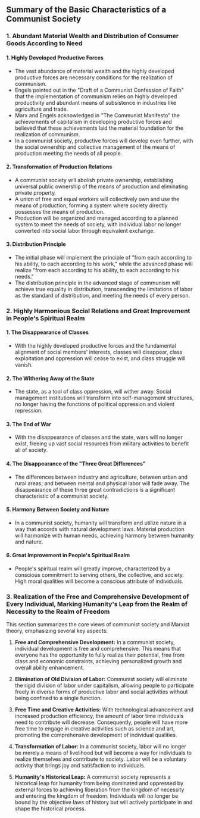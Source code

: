 ## Summary of the Basic Characteristics of a Communist Society

### 1. Abundant Material Wealth and Distribution of Consumer Goods According to Need

#### 1. Highly Developed Productive Forces

- The vast abundance of material wealth and the highly developed productive forces are necessary conditions for the realization of communism.
- Engels pointed out in the "Draft of a Communist Confession of Faith" that the implementation of communism relies on highly developed productivity and abundant means of subsistence in industries like agriculture and trade.
- Marx and Engels acknowledged in "The Communist Manifesto" the achievements of capitalism in developing productive forces and believed that these achievements laid the material foundation for the realization of communism.
- In a communist society, productive forces will develop even further, with the social ownership and collective management of the means of production meeting the needs of all people.

#### 2. Transformation of Production Relations

- A communist society will abolish private ownership, establishing universal public ownership of the means of production and eliminating private property.
- A union of free and equal workers will collectively own and use the means of production, forming a system where society directly possesses the means of production.
- Production will be organized and managed according to a planned system to meet the needs of society, with individual labor no longer converted into social labor through equivalent exchange.

#### 3. Distribution Principle

- The initial phase will implement the principle of "from each according to his ability, to each according to his work," while the advanced phase will realize "from each according to his ability, to each according to his needs."
- The distribution principle in the advanced stage of communism will achieve true equality in distribution, transcending the limitations of labor as the standard of distribution, and meeting the needs of every person.

### 2. Highly Harmonious Social Relations and Great Improvement in People's Spiritual Realm

#### 1. The Disappearance of Classes

- With the highly developed productive forces and the fundamental alignment of social members' interests, classes will disappear, class exploitation and oppression will cease to exist, and class struggle will vanish.

#### 2. The Withering Away of the State

- The state, as a tool of class oppression, will wither away. Social management institutions will transform into self-management structures, no longer having the functions of political oppression and violent repression.

#### 3. The End of War

- With the disappearance of classes and the state, wars will no longer exist, freeing up vast social resources from military activities to benefit all of society.

#### 4. The Disappearance of the "Three Great Differences"

- The differences between industry and agriculture, between urban and rural areas, and between mental and physical labor will fade away. The disappearance of these three great contradictions is a significant characteristic of a communist society.

#### 5. Harmony Between Society and Nature

- In a communist society, humanity will transform and utilize nature in a way that accords with natural development laws. Material production will harmonize with human needs, achieving harmony between humanity and nature.

#### 6. Great Improvement in People's Spiritual Realm

- People's spiritual realm will greatly improve, characterized by a conscious commitment to serving others, the collective, and society. High moral qualities will become a conscious attribute of individuals.

### 3. Realization of the Free and Comprehensive Development of Every Individual, Marking Humanity's Leap from the Realm of Necessity to the Realm of Freedom

This section summarizes the core views of communist society and Marxist theory, emphasizing several key aspects:

1. **Free and Comprehensive Development:**
   In a communist society, individual development is free and comprehensive. This means that everyone has the opportunity to fully realize their potential, free from class and economic constraints, achieving personalized growth and overall ability enhancement.

2. **Elimination of Old Division of Labor:**
   Communist society will eliminate the rigid division of labor under capitalism, allowing people to participate freely in diverse forms of productive labor and social activities without being confined to a single function.

3. **Free Time and Creative Activities:**
   With technological advancement and increased production efficiency, the amount of labor time individuals need to contribute will decrease. Consequently, people will have more free time to engage in creative activities such as science and art, promoting the comprehensive development of individual qualities.

4. **Transformation of Labor:**
   In a communist society, labor will no longer be merely a means of livelihood but will become a way for individuals to realize themselves and contribute to society. Labor will be a voluntary activity that brings joy and satisfaction to individuals.

5. **Humanity's Historical Leap:**
   A communist society represents a historical leap for humanity from being dominated and oppressed by external forces to achieving liberation from the kingdom of necessity and entering the kingdom of freedom. Individuals will no longer be bound by the objective laws of history but will actively participate in and shape the historical process.